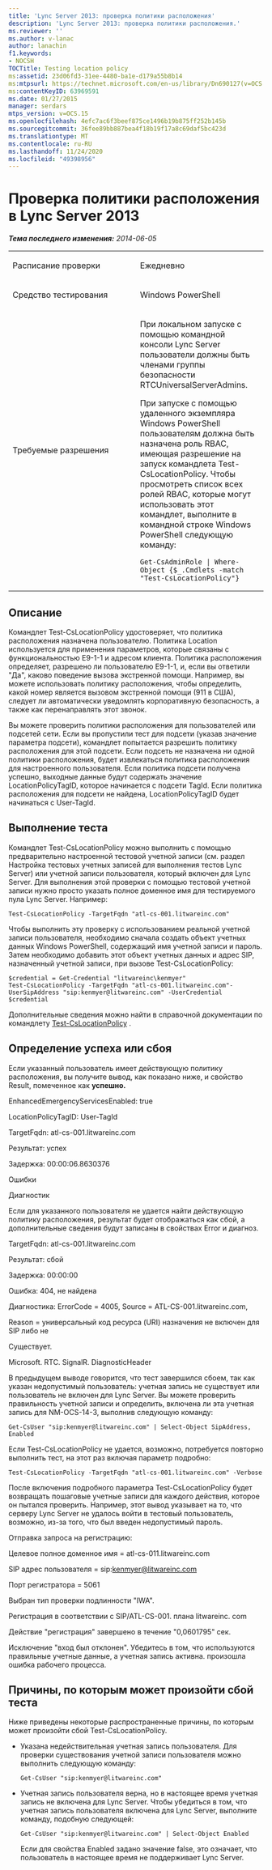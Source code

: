 ```yaml
---
title: 'Lync Server 2013: проверка политики расположения'
description: 'Lync Server 2013: проверка политики расположения.'
ms.reviewer: ''
ms.author: v-lanac
author: lanachin
f1.keywords:
- NOCSH
TOCTitle: Testing location policy
ms:assetid: 23d06fd3-31ee-4480-ba1e-d179a55b8b14
ms:mtpsurl: https://technet.microsoft.com/en-us/library/Dn690127(v=OCS.15)
ms:contentKeyID: 63969591
ms.date: 01/27/2015
manager: serdars
mtps_version: v=OCS.15
ms.openlocfilehash: 4efc7ac6f3beef875ce1496b19b875ff252b145b
ms.sourcegitcommit: 36fee89bb887bea4f18b19f17a8c69daf5bc423d
ms.translationtype: MT
ms.contentlocale: ru-RU
ms.lasthandoff: 11/24/2020
ms.locfileid: "49398956"
---
```

# <a name="testing-location-policy-in-lync-server-2013"></a>Проверка политики расположения в Lync Server 2013

<div data-xmlns="http://www.w3.org/1999/xhtml">

<div class="topic" data-xmlns="http://www.w3.org/1999/xhtml" data-msxsl="urn:schemas-microsoft-com:xslt" data-cs="https://msdn.microsoft.com/">

<div data-asp="https://msdn2.microsoft.com/asp">



</div>

<div id="mainSection">

<div id="mainBody">

<span> </span>

_**Тема последнего изменения:** 2014-06-05_


<table>
<colgroup>
<col style="width: 50%" />
<col style="width: 50%" />
</colgroup>
<tbody>
<tr class="odd">
<td><p>Расписание проверки</p></td>
<td><p>Ежедневно</p></td>
</tr>
<tr class="even">
<td><p>Средство тестирования</p></td>
<td><p>Windows PowerShell</p></td>
</tr>
<tr class="odd">
<td><p>Требуемые разрешения</p></td>
<td><p>При локальном запуске с помощью командной консоли Lync Server пользователи должны быть членами группы безопасности RTCUniversalServerAdmins.</p>
<p>При запуске с помощью удаленного экземпляра Windows PowerShell пользователям должна быть назначена роль RBAC, имеющая разрешение на запуск командлета Test-CsLocationPolicy. Чтобы просмотреть список всех ролей RBAC, которые могут использовать этот командлет, выполните в командной строке Windows PowerShell следующую команду:</p>
<pre><code>Get-CsAdminRole | Where-Object {$_.Cmdlets -match &quot;Test-CsLocationPolicy&quot;}</code></pre></td>
</tr>
</tbody>
</table>


<div>

## <a name="description"></a>Описание

Командлет Test-CsLocationPolicy удостоверяет, что политика расположения назначена пользователю. Политика Location используется для применения параметров, которые связаны с функциональностью E9-1-1 и адресом клиента. Политика расположения определяет, разрешено ли пользователю E9-1-1, и, если вы ответили "Да", каково поведение вызова экстренной помощи. Например, вы можете использовать политику расположения, чтобы определить, какой номер является вызовом экстренной помощи (911 в США), следует ли автоматически уведомлять корпоративную безопасность, а также как перенаправлять этот звонок.

Вы можете проверить политики расположения для пользователей или подсетей сети. Если вы пропустили тест для подсети (указав значение параметра подсети), командлет попытается разрешить политику расположения для этой подсети. Если подсеть не назначена ни одной политики расположения, будет извлекаться политика расположения для настроенного пользователя. Если политика подсети получена успешно, выходные данные будут содержать значение LocationPolicyTagID, которое начинается с подсети TagId. Если политика расположения для подсети не найдена, LocationPolicyTagID будет начинаться с User-TagId.

</div>

<div>

## <a name="running-the-test"></a>Выполнение теста

Командлет Test-CsLocationPolicy можно выполнить с помощью предварительно настроенной тестовой учетной записи (см. раздел Настройка тестовых учетных записей для выполнения тестов Lync Server) или учетной записи пользователя, который включен для Lync Server. Для выполнения этой проверки с помощью тестовой учетной записи нужно просто указать полное доменное имя для тестируемого пула Lync Server. Например:

    Test-CsLocationPolicy -TargetFqdn "atl-cs-001.litwareinc.com"

Чтобы выполнить эту проверку с использованием реальной учетной записи пользователя, необходимо сначала создать объект учетных данных Windows PowerShell, содержащий имя учетной записи и пароль. Затем необходимо добавить этот объект учетных данных и адрес SIP, назначенный учетной записи, при вызове Test-CsLocationPolicy:

    $credential = Get-Credential "litwareinc\kenmyer"
    Test-CsLocationPolicy -TargetFqdn "atl-cs-001.litwareinc.com"-UserSipAddress "sip:kenmyer@litwareinc.com" -UserCredential $credential

Дополнительные сведения можно найти в справочной документации по командлету [Test-CsLocationPolicy](https://docs.microsoft.com/powershell/module/skype/Test-CsLocationPolicy) .

</div>

<div>

## <a name="determining-success-or-failure"></a>Определение успеха или сбоя

Если указанный пользователь имеет действующую политику расположения, вы получите вывод, как показано ниже, и свойство Result, помеченное как **успешно.**

EnhancedEmergencyServicesEnabled: true

LocationPolicyTagID: User-TagId

TargetFqdn: atl-cs-001.litwareinc.com

Результат: успех

Задержка: 00:00:06.8630376

Ошибки

Диагностик

Если для указанного пользователя не удается найти действующую политику расположения, результат будет отображаться как сбой, а дополнительные сведения будут записаны в свойствах Error и диагноз.

TargetFqdn: atl-cs-001.litwareinc.com

Результат: сбой

Задержка: 00:00:00

Ошибка: 404, не найдена

Диагностика: ErrorCode = 4005, Source = ATL-CS-001.litwareinc.com,

Reason = универсальный код ресурса (URI) назначения не включен для SIP либо не

Существует.

Microsoft. RTC. SignalR. DiagnosticHeader

В предыдущем выводе говорится, что тест завершился сбоем, так как указан недопустимый пользователь: учетная запись не существует или пользователь не включен для Lync Server. Вы можете проверить правильность учетной записи и определить, включена ли эта учетная запись для NM-OCS-14-3, выполнив следующую команду:

    Get-CsUser "sip:kenmyer@litwareinc.com" | Select-Object SipAddress, Enabled

Если Test-CsLocationPolicy не удается, возможно, потребуется повторно выполнить тест, на этот раз включая параметр подробно:

    Test-CsLocationPolicy -TargetFqdn "atl-cs-001.litwareinc.com" -Verbose

После включения подробного параметра Test-CsLocationPolicy будет возвращать пошаговые учетные записи для каждого действия, которое он пытался проверить. Например, этот вывод указывает на то, что серверу Lync Server не удалось войти в тестовый пользователь, возможно, из-за того, что был введен недопустимый пароль.

Отправка запроса на регистрацию:

Целевое полное доменное имя = atl-cs-011.litwareinc.com

SIP адрес пользователя = sip:kenmyer@litwareinc.com

Порт регистратора = 5061

Выбран тип проверки подлинности "IWA".

Регистрация в соответствии с SIP/ATL-CS-001. плана litwareinc. com

Действие "регистрация" завершено в течение "0,0601795" сек.

Исключение "вход был отклонен". Убедитесь в том, что используются правильные учетные данные, а учетная запись активна. произошла ошибка рабочего процесса.

</div>

<div>

## <a name="reasons-why-the-test-might-have-failed"></a>Причины, по которым может произойти сбой теста

Ниже приведены некоторые распространенные причины, по которым может произойти сбой Test-CsLocationPolicy.

  - Указана недействительная учетная запись пользователя. Для проверки существования учетной записи пользователя можно выполнить следующую команду:
    
        Get-CsUser "sip:kenmyer@litwareinc.com"

  - Учетная запись пользователя верна, но в настоящее время учетная запись не включена для Lync Server. Чтобы убедиться в том, что учетная запись пользователя включена для Lync Server, выполните команду, подобную следующей:
    
        Get-CsUser "sip:kenmyer@litwareinc.com" | Select-Object Enabled
    
    Если для свойства Enabled задано значение false, это означает, что пользователь в настоящее время не поддерживает Lync Server.

</div>

</div>

<span> </span>

</div>

</div>

</div>

